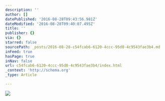 ```yaml
---
description: ''
author: []
datePublished: '2016-08-28T09:43:56.981Z'
dateModified: '2016-08-28T09:40:07.495Z'
title: ''
publisher: {}
via: {}
starred: false
sourcePath: _posts/2016-08-28-c54fcab6-6120-4ccc-95d0-4c9543fae3b4.md
inFeed: true
hasPage: true
inNav: false
url: c54fcab6-6120-4ccc-95d0-4c9543fae3b4/index.html
_context: 'http://schema.org'
_type: Article

---
```

![](https://the-grid-user-content.s3-us-west-2.amazonaws.com/30834c50-ec9b-46f2-97a0-8a1332a5ba23.jpg)
